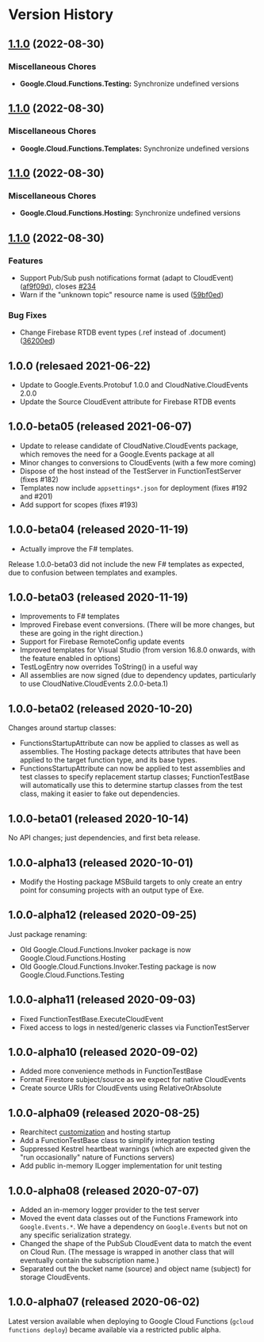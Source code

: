 # Version History

## [1.1.0](https://github.com/chingor13/functions-framework-dotnet/compare/Google.Cloud.Functions.Testing-1.0.0...Google.Cloud.Functions.Testing-1.1.0) (2022-08-30)


### Miscellaneous Chores

* **Google.Cloud.Functions.Testing:** Synchronize undefined versions

## [1.1.0](https://github.com/chingor13/functions-framework-dotnet/compare/Google.Cloud.Functions.Templates-1.0.0...Google.Cloud.Functions.Templates-1.1.0) (2022-08-30)


### Miscellaneous Chores

* **Google.Cloud.Functions.Templates:** Synchronize undefined versions

## [1.1.0](https://github.com/chingor13/functions-framework-dotnet/compare/Google.Cloud.Functions.Hosting-1.0.0...Google.Cloud.Functions.Hosting-1.1.0) (2022-08-30)


### Miscellaneous Chores

* **Google.Cloud.Functions.Hosting:** Synchronize undefined versions

## [1.1.0](https://github.com/chingor13/functions-framework-dotnet/compare/Google.Cloud.Functions.Framework-1.0.0...Google.Cloud.Functions.Framework-1.1.0) (2022-08-30)


### Features

* Support Pub/Sub push notifications format (adapt to CloudEvent) ([af9f09d](https://github.com/chingor13/functions-framework-dotnet/commit/af9f09d67f3f877c9796c8345273c7a06e114d1b)), closes [#234](https://github.com/chingor13/functions-framework-dotnet/issues/234)
* Warn if the "unknown topic" resource name is used ([59bf0ed](https://github.com/chingor13/functions-framework-dotnet/commit/59bf0ed957a543c3a59cb6ada58d8cc1518af4c1))


### Bug Fixes

* Change Firebase RTDB event types (.ref instead of .document) ([36200ed](https://github.com/chingor13/functions-framework-dotnet/commit/36200ed1ff6ac820f7b969c8e44bb61c398927b1))

## 1.0.0 (relesaed 2021-06-22)

- Update to Google.Events.Protobuf 1.0.0 and CloudNative.CloudEvents 2.0.0
- Update the Source CloudEvent attribute for Firebase RTDB events

## 1.0.0-beta05 (released 2021-06-07)

- Update to release candidate of CloudNative.CloudEvents package,
  which removes the need for a Google.Events package at all
- Minor changes to conversions to CloudEvents (with a few more coming)
- Dispose of the host instead of the TestServer in FunctionTestServer (fixes #182)
- Templates now include `appsettings*.json` for deployment (fixes #192 and #201)
- Add support for scopes (fixes #193)

## 1.0.0-beta04 (released 2020-11-19)

- Actually improve the F# templates.

Release 1.0.0-beta03 did not include the new F# templates as
expected, due to confusion between templates and examples.

## 1.0.0-beta03 (released 2020-11-19)

- Improvements to F# templates
- Improved Firebase event conversions. (There will be more changes, but these are going in the right direction.)
- Support for Firebase RemoteConfig update events
- Improved templates for Visual Studio (from version 16.8.0 onwards, with the feature enabled in options)
- TestLogEntry now overrides ToString() in a useful way
- All assemblies are now signed (due to dependency updates, particularly to use CloudNative.CloudEvents 2.0.0-beta.1)

## 1.0.0-beta02 (released 2020-10-20)

Changes around startup classes:

- FunctionsStartupAttribute can now be applied to classes as well
  as assemblies. The Hosting package detects attributes that have
  been applied to the target function type, and its base types.
- FunctionsStartupAttribute can now be applied to test assemblies
  and test classes to specify replacement startup classes;
  FunctionTestBase will automatically use this to determine
  startup classes from the test class, making it easier to fake
  out dependencies.

## 1.0.0-beta01 (released 2020-10-14)

No API changes; just dependencies, and first beta release.

## 1.0.0-alpha13 (released 2020-10-01)

- Modify the Hosting package MSBuild targets to only create an entry point for
  consuming projects with an output type of Exe.

## 1.0.0-alpha12 (released 2020-09-25)

Just package renaming:

- Old Google.Cloud.Functions.Invoker package is now Google.Cloud.Functions.Hosting
- Old Google.Cloud.Functions.Invoker.Testing package is now Google.Cloud.Functions.Testing

## 1.0.0-alpha11 (released 2020-09-03)

- Fixed FunctionTestBase.ExecuteCloudEvent
- Fixed access to logs in nested/generic classes via FunctionTestServer

## 1.0.0-alpha10 (released 2020-09-02)

- Added more convenience methods in FunctionTestBase
- Format Firestore subject/source as we expect for native CloudEvents
- Create source URIs for CloudEvents using RelativeOrAbsolute

## 1.0.0-alpha09 (released 2020-08-25)

- Rearchitect [customization](customization.md) and hosting startup
- Add a FunctionTestBase class to simplify integration testing
- Suppressed Kestrel heartbeat warnings (which are expected given
  the "run occasionally" nature of Functions servers)
- Add public in-memory ILogger implementation for unit testing

## 1.0.0-alpha08 (released 2020-07-07)

- Added an in-memory logger provider to the test server
- Moved the event data classes out of the Functions Framework into
  `Google.Events.*`. We have a dependency on `Google.Events` but
  not on any specific serialization strategy.
- Changed the shape of the PubSub CloudEvent data to match the event
  on Cloud Run. (The message is wrapped in another class that will
  eventually contain the subscription name.)
- Separated out the bucket name (source) and object name (subject) for
  storage CloudEvents.

## 1.0.0-alpha07 (released 2020-06-02)

Latest version available when deploying to Google Cloud Functions
(`gcloud functions deploy`) became available via a restricted public
alpha.
